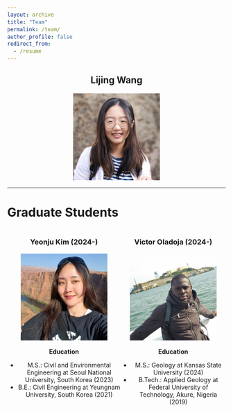 ```yaml
---
layout: archive
title: "Team"
permalink: /team/
author_profile: false
redirect_from:
  - /resume
---
```


<div style="text-align: center;">
    <h2>Lijing Wang</h2>
    <img src="https://raw.githubusercontent.com/lijingwang/lijingwang.github.io/master/images/Lijing_profile_old2.JPG" alt="Lijing Wang" width="200"/>
</div>

---

# Graduate Students

<div style="display: flex; justify-content: space-around; text-align: center;">
    <div>
        <h3>Yeonju Kim (2024-)</h3>
        <img src="https://raw.githubusercontent.com/lijingwang/lijingwang.github.io/master/images/Yeonju_Kim_2024.jpg" alt="Yeonju Kim" width="200"/>
        <p><strong>Education</strong></p>
        <ul>
            <li>M.S.: Civil and Environmental Engineering at Seoul National University, South Korea (2023)</li>
            <li>B.E.: Civil Engineering at Yeungnam University, South Korea (2021)</li>
        </ul>
    </div>
    <div>
        <h3>Victor Oladoja (2024-)</h3>
        <img src="https://raw.githubusercontent.com/lijingwang/lijingwang.github.io/master/images/Victor_Oladoja_2024.jpg" alt="Victor Oladoja" width="200"/>
        <p><strong>Education</strong></p>
        <ul>
            <li>M.S.: Geology at Kansas State University (2024)</li>
            <li>B.Tech.: Applied Geology at Federal University of Technology, Akure, Nigeria (2019)</li>
        </ul>
    </div>
</div>
